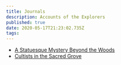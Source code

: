 ```yaml
---
title: Journals
description: Accounts of the Explorers
published: true
date: 2020-05-17T21:23:02.735Z
tags: 
---
```


* [A Statuesque Mystery Beyond the Woods](/journals/2020-05-15)
* [Cultists in the Sacred Grove](/journals/2020-05-11)